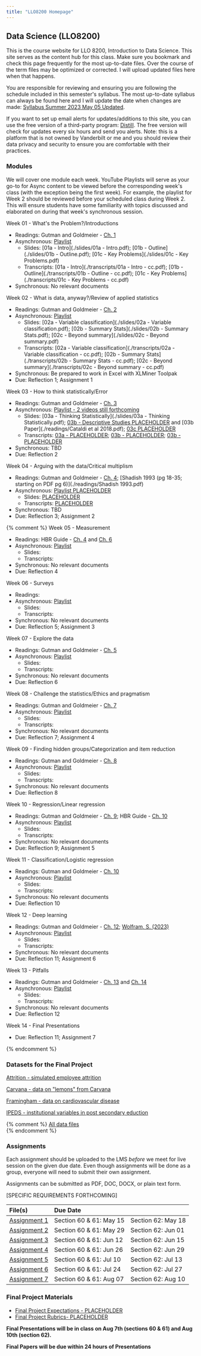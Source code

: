 ```yaml
---
title: "LLO8200 Homepage"
---
```

## Data Science (LLO8200)
This is the course website for LLO 8200, Introduction to Data Science. This site serves as the content hub for this class. Make sure you bookmark and check this page frequently for the most up-to-date files. Over the course of the term files may be optimized or corrected. I will upload updated files here when that happens. 

You are responsible for reviewing and ensuring you are following the schedule included in this semester's syllabus. The most up-to-date syllabus can always be found here and I will update the date when changes are made: [Syllabus Summer 2023 May 05 Updated](./Garcia_LLO8200_syllabus_Summer2023.pdf). 

If you want to set up email alerts for updates/additions to this site, you can use the free version of a third-party program: [Distill](https://distill.io/). The free version will check for updates every six hours and send you alerts. Note: this is a platform that is not owned by Vanderbilt or me and you should review their data privacy and security to ensure you are comfortable with their practices.

### Modules 
We will cover one module each week. YouTube Playlists will serve as your go-to for Async content to be viewed before the corresponding week's class (with the exception being the first week). For example, the playlist for Week 2 should be reviewed before your scheduled class during Week 2. This will ensure students have some familiarity with topics discussed and elaborated on during that week's synchronous session.      

  
Week 01 - What's the Problem?/Introductions 
* Readings: Gutman and Goldmeier - [Ch. 1](https://ebookcentral.proquest.com/lib/vand/reader.action?docID=6561823&ppg=45)
* Asynchronous: [Playlist](https://youtube.com/playlist?list=PLgM_PEP2Xv8hR2ZZiHHmXtLF6Wt5qIMDp)
	* Slides: [01a - Intro](./slides/01a - Intro.pdf); [01b - Outline](./slides/01b - Outline.pdf); [01c - Key Problems](./slides/01c - Key Problems.pdf)
	* Transcripts: [01a - Intro](./transcripts/01a - Intro - cc.pdf); [01b - Outline](./transcripts/01b - Outline - cc.pdf); [01c - Key Problems](./transcripts/01c - Key Problems - cc.pdf)
* Synchronous: No relevant documents

Week 02 - What is data, anyway?/Review of applied statistics 
* Readings: Gutman and Goldmeier - [Ch. 2](https://ebookcentral.proquest.com/lib/vand/reader.action?docID=6561823&ppg=55)
* Asynchronous: [Playlist](https://youtube.com/playlist?list=PLgM_PEP2Xv8grimiMTKAsl3xGcMJBrbVV)
	* Slides: [02a - Variable classification](./slides/02a - Variable classification.pdf); [02b - Summary Stats](./slides/02b - Summary Stats.pdf); [02c - Beyond summary](./slides/02c - Beyond summary.pdf)
	* Transcripts: [02a - Variable classification](./transcripts/02a - Variable classification - cc.pdf); [02b - Summary Stats](./transcripts/02b - Summary Stats - cc.pdf); [02c - Beyond summary](./transcripts/02c - Beyond summary - cc.pdf)
* Synchronous: Be prepared to work in Excel with XLMiner Toolpak
* Due: Reflection 1; Assignment 1

Week 03 - How to think statistically/Error
* Readings: Gutman and Goldmeier - [Ch. 3](https://ebookcentral.proquest.com/lib/vand/reader.action?docID=6561823&ppg=63)
* Asynchronous: [Playlist - 2 videos still forthcoming](https://youtube.com/playlist?list=PLgM_PEP2Xv8hARGnsHdHl1kNhsycPgY6n)
	* Slides: [03a - Thinking Statistically](./slides/03a - Thinking Statistically.pdf); [03b - Descriptive Studies PLACEHOLDER](./slides/.pdf) and [03b Paper](./readings/Cataldi et al 2018.pdf); [03c PLACEHOLDER](./slides/.pdf)
	* Transcripts: [03a - PLACEHOLDER](./transcripts/.pdf); [03b - PLACEHOLDER](./transcripts/.pdf); [03b - PLACEHOLDER](./transcripts/.pdf)
* Synchronous: TBD
* Due: Reflection 2

Week 04 - Arguing with the data/Critical multiplism
* Readings: Gutman and Goldmeier - [Ch. 4](https://ebookcentral.proquest.com/lib/vand/reader.action?docID=6561823&ppg=79); [Shadish 1993 (pg 18-35; starting on PDF pg 6)](./readings/Shadish 1993.pdf)
* Asynchronous: [Playlist PLACEHOLDER](./)
	* Slides: [PLACEHOLDER](./slides/)
	* Transcripts: [PLACEHOLDER](./transcripts/)
* Synchronous: TBD
* Due: Reflection 3; Assignment 2

 {% comment %} 
Week 05 - Measurement
* Readings: HBR Guide - [Ch. 4](https://ebookcentral.proquest.com/lib/vand/reader.action?docID=5180055&ppg=48) and [Ch. 6](https://ebookcentral.proquest.com/lib/vand/reader.action?docID=5180055&ppg=62)
* Asynchronous: [Playlist](./)
	* Slides: [](./slides/)
	* Transcripts: [](./transcripts/)
* Synchronous: No relevant documents
* Due: Reflection 4

Week 06 - Surveys
* Readings: 
* Asynchronous: [Playlist](./)
	* Slides: [](./slides/)
	* Transcripts: [](./transcripts/)
* Synchronous: No relevant documents
* Due: Reflection 5; Assignment 3

Week 07 - Explore the data
* Readings: Gutman and Goldmeier - [Ch. 5](https://ebookcentral.proquest.com/lib/vand/reader.action?docID=6561823&ppg=93)
* Asynchronous: [Playlist](./)
	* Slides: [](./slides/)
	* Transcripts: [](./transcripts/)
* Synchronous: No relevant documents
* Due: Reflection 6

Week 08 - Challenge the statistics/Ethics and pragmatism
* Readings: Gutman and Goldmeier - [Ch. 7](https://ebookcentral.proquest.com/lib/vand/reader.action?docID=6561823&ppg=125)
* Asynchronous: [Playlist](./)
	* Slides: [](./slides/)
	* Transcripts: [](./transcripts/)
* Synchronous: No relevant documents
* Due: Reflection 7; Assignment 4

Week 09 - Finding hidden groups/Categorization and item reduction
* Readings: Gutman and Goldmeier - [Ch. 8](https://ebookcentral.proquest.com/lib/vand/reader.action?docID=6561823&ppg=143)
* Asynchronous: [Playlist](./)
	* Slides: [](./slides/)
	* Transcripts: [](./transcripts/)
* Synchronous: No relevant documents
* Due: Reflection 8

Week 10 - Regression/Linear regression
* Readings: Gutman and Goldmeier - [Ch. 9](https://ebookcentral.proquest.com/lib/vand/reader.action?docID=6561823&ppg=159); HBR Guide - [Ch. 10](https://ebookcentral.proquest.com/lib/vand/reader.action?docID=5180055&ppg=98)
* Asynchronous: [Playlist](./)
	* Slides: [](./slides/)
	* Transcripts: [](./transcripts/)
* Synchronous: No relevant documents
* Due: Reflection 9; Assignment 5

Week 11 - Classification/Logistic regression
* Readings: Gutman and Goldmeier - [Ch. 10](https://ebookcentral.proquest.com/lib/vand/reader.action?docID=6561823&ppg=175)
* Asynchronous: [Playlist](./)
	* Slides: [](./slides/)
	* Transcripts: [](./transcripts/)
* Synchronous: No relevant documents
* Due: Reflection 10

Week 12 - Deep learning
* Readings: Gutman and Goldmeier - [Ch. 12](https://ebookcentral.proquest.com/lib/vand/reader.action?docID=6561823&ppg=213); [Wolfram, S. (2023)](https://writings.stephenwolfram.com/2023/02/what-is-chatgpt-doing-and-why-does-it-work/)
* Asynchronous: [Playlist](./)
	* Slides: [](./slides/)
	* Transcripts: [](./transcripts/)
* Synchronous: No relevant documents
* Due: Reflection 11; Assignment 6

Week 13 - Pitfalls
* Readings: Gutman and Goldmeier - [Ch. 13](https://ebookcentral.proquest.com/lib/vand/reader.action?docID=6561823&ppg=235) and [Ch. 14](https://ebookcentral.proquest.com/lib/vand/reader.action?docID=6561823&ppg=245)
* Asynchronous: [Playlist](./)
	* Slides: [](./slides/)
	* Transcripts: [](./transcripts/)
* Synchronous: No relevant documents
* Due: Reflection 12

Week 14 - Final Presentations
* Due: Reflection 11; Assignment 7



{% endcomment %}

### Datasets for the Final Project     
[Attrition - simulated employee attrition](./data/Attrition.zip)

[Carvana - data on "lemons" from Carvana](./data/Carvana.zip)

[Framingham - data on cardiovascular disease](./data/framingham.zip)

[IPEDS - institutional variables in post secondary eduction](./data/IPEDs.zip)

{% comment %}
[All data files](./datasets/datasets_files.zip)\
{% endcomment %}
<!--- These need to be added to the dataset repository next term --->

### Assignments
Each assignment should be uploaded to the LMS _before_ we meet for live session on the given due date. Even though assignments will be done as a group, everyone will need to submit their own assignment.

Assignments can be submitted as PDF, DOC, DOCX, or plain text form. 

[SPECIFIC REQUIREMENTS FORTHCOMING]

| File(s)      | Due Date            |                     |
|:-------------|:--------------------|:--------------------|
| [Assignment 1](./assignments/A1.txt)| Section 60 & 61: May 15 |Section 62: May 18 |
| [Assignment 2](./assignments/A2.txt)| Section 60 & 61: May 29 |Section 62: Jun 01 |
| [Assignment 3](./assignments/A3.txt)| Section 60 & 61: Jun 12 |Section 62: Jun 15 |
| [Assignment 4]()| Section 60 & 61: Jun 26 |Section 62: Jun 29 |
| [Assignment 5]()| Section 60 & 61: Jul 10 |Section 62: Jul 13 |
| [Assignment 6]()| Section 60 & 61: Jul 24 |Section 62: Jul 27 |
| [Assignment 7]()| Section 60 & 61: Aug 07 |Section 62: Aug 10 |


### Final Project Materials
* [Final Project Expectations - PLACEHOLDER]() 
* [Final Project Rubrics- PLACEHOLDER]()

**Final Presentations will be in class on Aug 7th (sections 60 & 61) and Aug 10th (section 62).**

**Final Papers will be due within 24 hours of Presentations**
